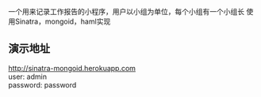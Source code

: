 一个用来记录工作报告的小程序，用户以小组为单位，每个小组有一个小组长
使用Sinatra，mongoid，haml实现
## 演示地址

http://sinatra-mongoid.herokuapp.com<br/>
user: admin<br/>
password: password
